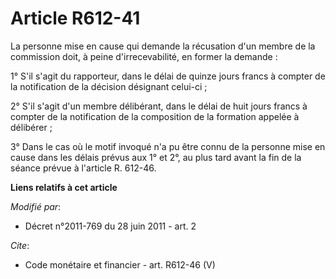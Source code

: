 # Article R612-41

La personne mise en cause qui demande la récusation d'un membre de la commission doit, à peine d'irrecevabilité, en former la
demande : 

1° S'il s'agit du rapporteur, dans le délai de quinze jours francs à compter de la notification de la décision désignant
celui-ci ; 

2° S'il s'agit d'un membre délibérant, dans le délai de huit jours francs à compter de la notification de la composition de
la formation appelée à délibérer ; 

3° Dans le cas où le motif invoqué n'a pu être connu de la personne mise en cause dans les délais prévus aux 1° et 2°, au
plus tard avant la fin de la séance prévue à l'article R. 612-46.

**Liens relatifs à cet article**

_Modifié par_:

  - Décret n°2011-769 du 28 juin 2011 - art. 2

_Cite_:

  - Code monétaire et financier - art. R612-46 (V)
